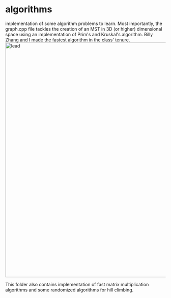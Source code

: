 # algorithms
implementation of some algorithm problems to learn. 
Most importantly, the graph.cpp file tackles the creation of an MST in 3D (or higher) dimensional space using an implementation of Prim's and Kruskal's algorithm. Billy Zhang and I made the fastest algorithm in the class' tenure.
<img width="736" alt="lead" src="https://github.com/prbsth/winning-algorithms/assets/34644276/befdb17f-a030-483b-a420-7952d0efcb46">

This folder also contains implementation of fast matrix multiplication algorithms and some randomized algorithms for hill climbing. 

